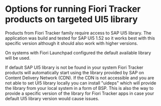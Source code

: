 # Options for running Fiori Tracker products on targeted UI5 library

Products from Fiori Tracker family require access to SAP UI5 library. The application was build and tested for SAP UI5 1.52 so it works best with this specific version although it should also work with higher versions.

On systems with Fiori Launchpad configured the default available library will be used.

If default SAP UI5 library is not be found in your system Fiori Tracker products will automatically start using the library provided by SAP on Content Delivery Network (CDN). If the CDN is not accessible and you are not able to set UI5 library locally you can install "uideps" which will provide the library from your local system in a form of BSP. This is also the way to provide a specific version of the library for Fiori Tracker apps in case your default UI5 library version would cause issues.

